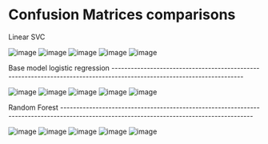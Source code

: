 # Confusion Matrices comparisons

Linear SVC

![image](https://user-images.githubusercontent.com/120366695/233888609-3617ebd2-5a10-48b2-bece-b00b9192b569.png)
![image](https://user-images.githubusercontent.com/120366695/233888686-a1aff85a-b7c9-4e32-b9f7-9d703ccf4b13.png)
![image](https://user-images.githubusercontent.com/120366695/233888761-e7f5bc06-3beb-4c4b-99c9-4e1bfca8d787.png)
![image](https://user-images.githubusercontent.com/120366695/233888866-4fa13d67-69a6-4631-8b64-8109fd204f0a.png)
![image](https://user-images.githubusercontent.com/120366695/233888977-6dbb83fc-ee9a-4d9d-9bf2-73b2180beeca.png)

Base model logistic regression -----------------------------------------------------------------------------------------------------------------------

![image](https://user-images.githubusercontent.com/120366695/233889693-86578274-d21d-4f11-a3b3-5f451eb25e80.png)
![image](https://user-images.githubusercontent.com/120366695/233889756-2e63577e-aa62-4a58-bb19-8d311f47101a.png)
![image](https://user-images.githubusercontent.com/120366695/233889837-9ea43651-fec4-4384-9e41-1763598aee4f.png)
![image](https://user-images.githubusercontent.com/120366695/233889984-864725c7-92c1-45f6-8d48-b8a78008fbc7.png)
![image](https://user-images.githubusercontent.com/120366695/233890079-a1760ba1-0814-4595-80af-4772c078bdd5.png)

Random Forest ------------------------------------------------------------------------------------------------------------------------------------------

![image](https://user-images.githubusercontent.com/120366695/233890385-c98a211f-e185-42cf-9892-0d9954ea6706.png)
![image](https://user-images.githubusercontent.com/120366695/233890470-abc0910a-e326-4497-853d-479b8e152984.png)
![image](https://user-images.githubusercontent.com/120366695/233890524-3e61fa58-2e74-4024-b85a-21560e5e36bd.png)
![image](https://user-images.githubusercontent.com/120366695/233890620-73ad2649-5b6a-4fdb-a714-1725b1e52bc1.png)
![image](https://user-images.githubusercontent.com/120366695/233890672-9c9a4c3d-3e4d-45bc-9d0a-321b2708c706.png)


